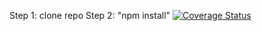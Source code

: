 Step 1: clone repo 
Step 2: "npm install"
[![Coverage Status](https://coveralls.io/repos/github/vanshika-99/is219-hw1/badge.svg?branch=master)](https://coveralls.io/github/vanshika-99/is219-hw1?branch=master)
